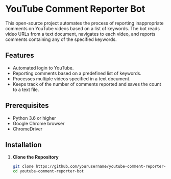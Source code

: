 # YouTube Comment Reporter Bot

This open-source project automates the process of reporting inappropriate comments on YouTube videos based on a list of keywords. The bot reads video URLs from a text document, navigates to each video, and reports comments containing any of the specified keywords.

## Features

- Automated login to YouTube.
- Reporting comments based on a predefined list of keywords.
- Processes multiple videos specified in a text document.
- Keeps track of the number of comments reported and saves the count to a text file.

## Prerequisites

- Python 3.6 or higher
- Google Chrome browser
- ChromeDriver

## Installation

1. **Clone the Repository**

   ```bash
   git clone https://github.com/yourusername/youtube-comment-reporter-bot.git
   cd youtube-comment-reporter-bot
